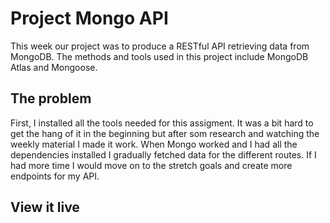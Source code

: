 # Project Mongo API
This week our project was to produce a RESTful API retrieving data from MongoDB. The methods and tools used in this project include MongoDB Atlas and Mongoose.

## The problem
First, I installed all the tools needed for this assigment. It was a bit hard to get the hang of it in the beginning but after som research and watching the weekly material I made it work. When Mongo worked and I had all the dependencies installed I gradually fetched data for the different routes. If I had more time I would move on to the stretch goals and create more endpoints for my API.

## View it live
